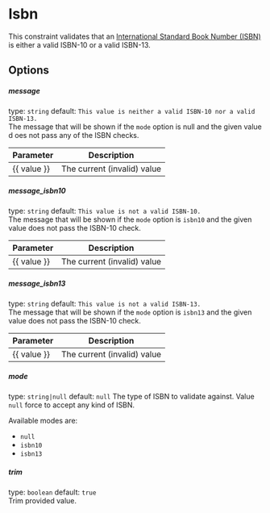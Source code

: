 # Isbn
This constraint validates that an [International Standard Book Number (ISBN)](https://en.wikipedia.org/wiki/International_Standard_Book_Number) is either a valid ISBN-10 or a valid ISBN-13.

## Options

##### message
type: `string` default: `This value is neither a valid ISBN-10 nor a valid ISBN-13.`  
The message that will be shown if the ```mode``` option is null and the given value d
oes not pass any of the ISBN checks.

| Parameter | Description |
|---|---|
| {{ value }} | The current (invalid) value

##### message_isbn10
type: `string` default: `This value is not a valid ISBN-10.`  
The message that will be shown if the ```mode``` option is ```isbn10``` and the given value does 
not pass the ISBN-10 check.

| Parameter | Description |
|---|---|
| {{ value }} | The current (invalid) value

##### message_isbn13
type: `string` default: `This value is not a valid ISBN-13.`  
The message that will be shown if the ```mode``` option is ```isbn13``` and the given value does 
not pass the ISBN-10 check.

| Parameter | Description |
|---|---|
| {{ value }} | The current (invalid) value


##### mode
type: `string|null` default: `null` 
The type of ISBN to validate against. Value ```null``` force to accept any kind of ISBN.

Available modes are:
- ```null```
- ```isbn10```
- ```isbn13```

##### trim
type: `boolean` default: `true`  
Trim provided value.  
